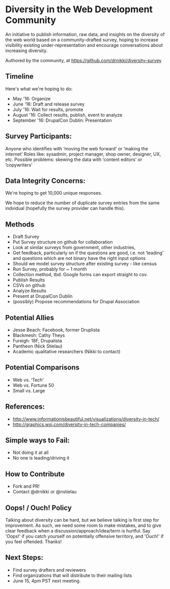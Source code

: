 # Diversity in the Web Development Community
An initiative to publish information, raw data, and insights on the diversity
of the web world based on a community-drafted survey, hoping to increase
visibility existing under-representation and encourage conversations about
increasing diversity.

Authored by the community, at
https://github.com/drnikki/diversity-survey

## Timeline
Here's what we're hoping to do:

* May '16: Organize
* June '16: Draft and release survey
* July '16: Wait for results, promote
* August '16: Collect results, publish, event to analyze
* September '16: DrupalCon Dublin: Presentation

## Survey Participants:
Anyone who identifies with ‘moving the web forward’ or ‘making the internet’
Roles like: sysadmin, project manager, shop owner, designer, UX, etc.
Possible problems: skewing the data with ‘content editors’ or ‘copywriters’

## Data Integrity Concerns:
We're hoping to get 10,000 unique responses.

We hope to reduce the number of duplicate survey entries from the same
indvidual (hopefully the survey provider can handle this).

## Methods
* Draft Survey
* Put Survey structure on github for collaboration
* Look at similar surveys from government, other industries,
* Get feedback, particularly on if the questions are good, i.e. not ‘leading’ and questions which are not binary have the right input options
* Should we model survey structure after existing survey - like census
* Run Survey, probably for ~ 1 month
* Collection method, tbd. Google forms can export straight to csv.
* Publish Results
* CSVs on github
* Analyze Results
* Present at DrupalCon Dublin
* (possibly) Propose recommendations for Drupal Association

## Potential Allies
* Jesse Beach:  Facebook, former Druplista
* Blackmesh: Cathy Theys
* Fureigh: 18F, Drupalista
* Pantheon (Nick Stielau)
* Academic qualitative researchers (Nikki to contact)

## Potential Comparisons
* Web vs. ‘Tech’
* Web vs. Fortune 50
* Small vs. Large

## References:
* http://www.informationisbeautiful.net/visualizations/diversity-in-tech/
* http://graphics.wsj.com/diversity-in-tech-companies/

## Simple ways to Fail:
* Not doing it at all
* No one is leading/driving it

## How to Contribute
* Fork and PR!
* Contact @drnikki or @nstielau

## Oops! / Ouch! Policy
Talking about diversity can be hard, but we believe talking is first step for
improvement.  As such, we need some room to make mistakes, and to give clear
feedback when a discussion/approach/idea/term is hurtful.  Say 'Oops!' if you
catch yourself on potentially offensive territory, and 'Ouch!' if you feel
offended.  Thanks!

## Next Steps:
* Find survey drafters and reviewers
* Find organizations that will distribute to their mailing lists
* June 15, 4pm PST next meeting.
